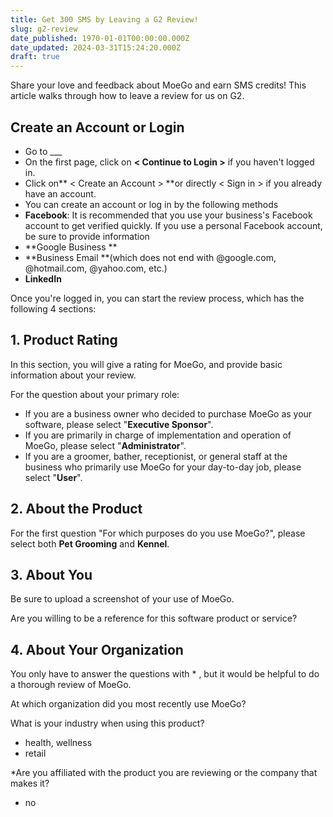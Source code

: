 ```yaml
---
title: Get 300 SMS by Leaving a G2 Review!
slug: g2-review
date_published: 1970-01-01T00:00:00.000Z
date_updated: 2024-03-31T15:24:20.000Z
draft: true
---
```


Share your love and feedback about MoeGo and earn SMS credits! This article walks through how to leave a review for us on G2.

## Create an Account or Login

- Go to ___
- On the first page, click on **< Continue to Login >** if you haven't logged in.
- Click on** < Create an Account > **or directly < Sign in > if you already have an account.
- You can create an account or log in by the following methods
- **Facebook**: It is recommended that you use your business's Facebook account to get verified quickly. If you use a personal Facebook account, be sure to provide information 
- **Google Business **
- **Business Email **(which does not end with @google.com, @hotmail.com, @yahoo.com, etc.)
- **LinkedIn**

Once you're logged in, you can start the review process, which has the following 4 sections:

## 1. Product Rating

In this section, you will give a rating for MoeGo, and provide basic information about your review. 

For the question about your primary role: 

- If you are a business owner who decided to purchase MoeGo as your software, please select "**Executive Sponsor**". 
- If you are primarily in charge of implementation and operation of MoeGo, please select "**Administrator**".
- If you are a groomer, bather, receptionist, or general staff at the business who primarily use MoeGo for your day-to-day job,  please select "**User**". 

## 2. About the Product

For the first question "For which purposes do you use MoeGo?", please select both **Pet Grooming** and **Kennel**.

## 3. About You

Be sure to upload a screenshot of your use of MoeGo. 

Are you willing to be a reference for this software product or service?

## 4. About Your Organization

You only have to answer the questions with * , but it would be helpful to do a thorough review of MoeGo.

At which organization did you most recently use MoeGo?

What is your industry when using this product?

- health, wellness
- retail

*Are you affiliated with the product you are reviewing or the company that makes it?

- no
